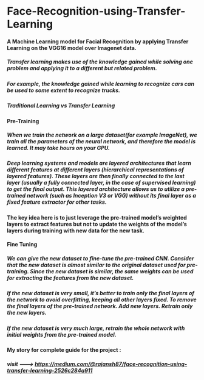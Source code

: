 # Face-Recognition-using-Transfer-Learning
#### A Machine Learning model for Facial Recognition by applying Transfer Learning on the VGG16 model over Imagenet data.

##### Transfer learning makes use of the knowledge gained while solving one problem and applying it to a different but related problem.
##### For example, the knowledge gained while learning to recognize cars can be used to some extent to recognize trucks.

##### Traditional Learning vs Transfer Learning
#### Pre-Training
##### When we train the network on a large dataset(for example ImageNet), we train all the parameters of the neural network, and therefore the model is learned. It may take hours on your GPU.
##### Deep learning systems and models are layered architectures that learn different features at different layers (hierarchical representations of layered features). These layers are then finally connected to the last layer (usually a fully connected layer, in the case of supervised learning) to get the final output. This layered architecture allows us to utilize a pre-trained network (such as Inception V3 or VGG) without its final layer as a fixed feature extractor for other tasks.

#### The key idea here is to just leverage the pre-trained model’s weighted layers to extract features but not to update the weights of the model’s layers during training with new data for the new task.
#### Fine Tuning
##### We can give the new dataset to fine-tune the pre-trained CNN. Consider that the new dataset is almost similar to the original dataset used for pre-training. Since the new dataset is similar, the same weights can be used for extracting the features from the new dataset.
##### If the new dataset is very small, it’s better to train only the final layers of the network to avoid overfitting, keeping all other layers fixed. To remove the final layers of the pre-trained network. Add new layers. Retrain only the new layers.
##### If the new dataset is very much large, retrain the whole network with initial weights from the pre-trained model.

#### My story for complete guide for the project : 
##### visit --->  https://medium.com/@rajansh87/face-recognition-using-transfer-learning-2526c284a911 
